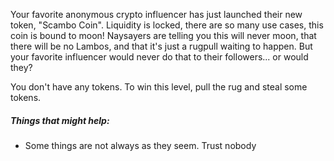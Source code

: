 Your favorite anonymous crypto influencer has just launched their new token, "Scambo Coin". Liquidity is locked, there are so many use cases, this coin is bound to moon! Naysayers are telling you this will never moon, that there will be no Lambos, and that it's just a rugpull waiting to happen. But your favorite influencer would never do that to their followers... or would they?

You don't have any tokens. To win this level, pull the rug and steal some tokens.

##### Things that might help:

* Some things are not always as they seem. Trust nobody
